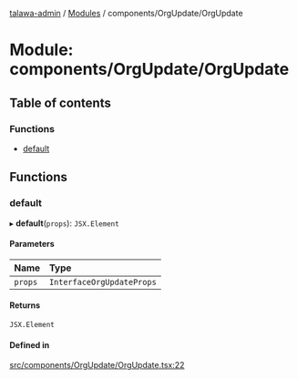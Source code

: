[talawa-admin](../README.md) / [Modules](../modules.md) / components/OrgUpdate/OrgUpdate

# Module: components/OrgUpdate/OrgUpdate

## Table of contents

### Functions

- [default](components_OrgUpdate_OrgUpdate.md#default)

## Functions

### default

▸ **default**(`props`): `JSX.Element`

#### Parameters

| Name | Type |
| :------ | :------ |
| `props` | `InterfaceOrgUpdateProps` |

#### Returns

`JSX.Element`

#### Defined in

[src/components/OrgUpdate/OrgUpdate.tsx:22](https://github.com/chandel-aman/talawa-admin/blob/45920a7/src/components/OrgUpdate/OrgUpdate.tsx#L22)
